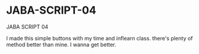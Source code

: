 # JABA-SCRIPT-04
JABA SCRIPT 04

I made this simple buttons with my time and inflearn class.
there's plenty of method better than mine.
I wanna get better.
